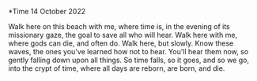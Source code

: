 *Time
14 October 2022

Walk here on this beach with me,
where time is, in the evening of
its missionary gaze, the goal to save
all who will hear. Walk here with me,
where gods can die, and often do.
Walk here, but slowly. Know these waves,
the ones you've learned how not to hear.
You'll hear them now, so gently falling down
upon all things. So time falls, so it goes,
and so we go, into the crypt of time,
where all days are reborn, are born, and die.